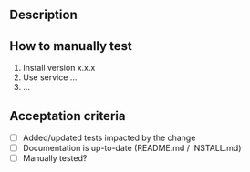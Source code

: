 ## Description

<!-- What did you change in this PR -->

<!-- If this is a UI change, please add some screenshots of the change using the <details><summary></summary></details> tags -->

## How to manually test

<!-- Which steps need to be followed to test your changes. See example below -->

1. Install version x.x.x
2. Use service ...
3. ...

## Acceptation criteria

<!-- Bullet point list to validate you did not missed anything. Please add the acceptation criterias for your issue.  -->

-   [ ] Added/updated tests impacted by the change
-   [ ] Documentation is up-to-date (README.md / INSTALL.md)
-   [ ] Manually tested?
